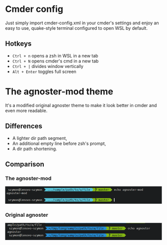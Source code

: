# Cmder config
Just simply import cmder-config.xml in your cmder's settings and enjoy an easy to use, quake-style terminal configured to open WSL by default.
## Hotkeys
- `Ctrl + n` opens a zsh in WSL in a new tab
- `Ctrl + N` opens cmder's cmd in a new tab
- `Ctrl + |` divides window vertically
- `Alt + Enter` toggles full screen



# The agnoster-mod theme 
It's a modified original agnoster theme to make it look better in cmder and even more readable.
## Differences
- A lighter dir path segment,
- An additional empty line before zsh's prompt,
- A dir path shortening.
## Comparison
### The agnoster-mod
![agnoster-mod theme](agnoster-mod.png)
### Original agnoster
![agnoster theme](agnoster.png)
